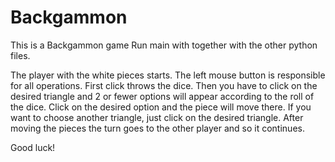 # Backgammon
This is a Backgammon game
Run main with together with the other python files.

The player with the white pieces starts. The left mouse button is responsible for all operations. First click throws the dice. Then you have to click on the desired triangle and 2 or fewer options will appear according to the roll of the dice. Click on the desired option and the piece will move there. If you want to choose another triangle, just click on the desired triangle.
After moving the pieces the turn goes to the other player and so it continues.

Good luck!
